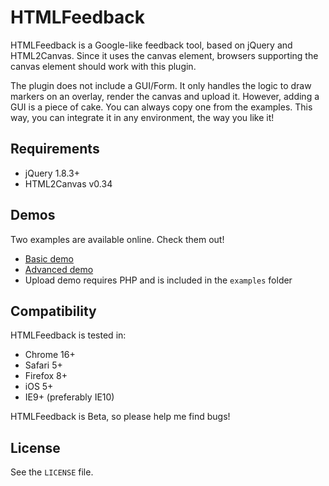 # HTMLFeedback
HTMLFeedback is a Google-like feedback tool, based on jQuery and HTML2Canvas. Since it uses the canvas element, browsers supporting the canvas element should work with this plugin.

The plugin does not include a GUI/Form. It only handles the logic to draw markers on an overlay, render the canvas and upload it. However, adding a GUI is a piece of cake. You can always copy one from the examples. This way, you can integrate it in any environment, the way you like it!

## Requirements

* jQuery 1.8.3+
* HTML2Canvas v0.34

## Demos

Two examples are available online. Check them out!

* [Basic demo](http://basilfx.github.com/HTMLFeedback/basic.html)
* [Advanced demo](http://basilfx.github.com/HTMLFeedback/advanced.html)
* Upload demo requires PHP and is included in the `examples` folder

## Compatibility

HTMLFeedback is tested in:

* Chrome 16+
* Safari 5+
* Firefox 8+
* iOS 5+
* IE9+ (preferably IE10)

HTMLFeedback is Beta, so please help me find bugs!

## License
See the `LICENSE` file.